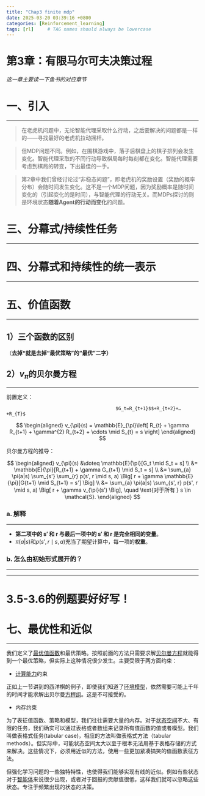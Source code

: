 ```yaml
---
title: "Chap3 finite mdp"
date: 2025-03-20 03:39:16 +0800
categories: [Reinforcement_learning]
tags: [rl]     # TAG names should always be lowercase
---
```

# 第3章：有限马尔可夫决策过程

*这一章主要读一下鱼书的对应章节*

# 一、引入

---

> 在老虎机问题中，无论智能代理采取什么行动，之后要解决的问题都是一样的——寻找最好的老虎机拉动摇杆。
> 

> 但MDP问题不同。例如，在围棋游戏中，落子后棋盘上的棋子排列会发生变化。智能代理采取的不同行动导致棋局每时每刻都在变化。智能代理需要考虑到棋局的转变，下出最佳的一手。
> 

> 第2章中我们曾经讨论过“非稳态问题”，即老虎机的奖励设置（奖励的概率分布）会随时间发生变化。这不是一个MDP问题，因为奖励概率是随时间变化的（引起变化的是时间），与智能代理的行动无关。而MDPs探讨的则是环境状态**随着Agent的行动而变化**的问题。
> 

# 三、分幕式/持续性任务

---


# 四、分幕式和持续性的统一表示

---

# 五、价值函数

---

## 1）三个函数的区别

（**去掉*就是去掉“最优策略”的“最优”二字）**

## 2）$v_π$的贝尔曼方程

---

前置定义：

                                            $G_t=R_{t+1}$$+R_{t+2}+…+R_{T}$

$$
\begin{aligned}
v_{\pi}(s) = \mathbb{E}_{\pi}\left[ R_{t} + \gamma R_{t+1} + \gamma^{2} R_{t+2} + \cdots \mid S_{t} = s \right]
\end{aligned}
$$

贝尔曼方程的推导：

$$
\begin{aligned}
v_{\pi}(s) &\doteq \mathbb{E}{\pi}[G_t \mid S_t = s] \\
&= \mathbb{E}{\pi}[R_{t+1} + \gamma G_{t+1} \mid S_t = s] \\
&= \sum_{a} \pi(a|s) \sum_{s'} \sum_{r} p(s', r \mid s, a) \Big[ r + \gamma \mathbb{E}{\pi}[G{t+1} \mid S_{t+1} = s'] \Big] \\
&= \sum_{a} \pi(a|s) \sum_{s', r} p(s', r \mid s, a) \Big[ r + \gamma v_{\pi}(s') \Big], \quad \text{对于所有 } s \in \mathcal{S}.
\end{aligned}
$$

### a. 解释

---

- **第二项中的 s′ 和 r 与最后一项中的 s′ 和 r 是完全相同的变量**。
- $\pi(a|s)$和$p(s', r \mid s, a)$充当了期望计算中，每一项的**权重**。
    
    

### b. 怎么由初始形式展开的？

---

---

# 3.5-3.6的例题要好好写！

# 七、最优性和近似

---

我们定义了[最优值函数](https://zhida.zhihu.com/search?content_id=100297903&content_type=Article&match_order=1&q=%E6%9C%80%E4%BC%98%E5%80%BC%E5%87%BD%E6%95%B0&zhida_source=entity)和最优策略。按照前面的方法只需要求解[贝尔曼方程](https://zhida.zhihu.com/search?content_id=100297903&content_type=Article&match_order=1&q=%E8%B4%9D%E5%B0%94%E6%9B%BC%E6%96%B9%E7%A8%8B&zhida_source=entity)就能得到一个最优策略，但实际上这种情况很少发生。主要受限于两方面约束：

- [计算能力](https://zhida.zhihu.com/search?content_id=100297903&content_type=Article&match_order=1&q=%E8%AE%A1%E7%AE%97%E8%83%BD%E5%8A%9B&zhida_source=entity)约束

正如上一节讲到的西洋棋的例子，即使我们知道了[环境模型](https://zhida.zhihu.com/search?content_id=100297903&content_type=Article&match_order=1&q=%E7%8E%AF%E5%A2%83%E6%A8%A1%E5%9E%8B&zhida_source=entity)，依然需要可能上千年的时间才能求解出贝尔曼[方程组](https://zhida.zhihu.com/search?content_id=100297903&content_type=Article&match_order=1&q=%E6%96%B9%E7%A8%8B%E7%BB%84&zhida_source=entity)。这是不可接受的。

- 内存约束

为了表征值函数、策略和模型，我们往往需要大量的内存。对于[状态空间](https://zhida.zhihu.com/search?content_id=100297903&content_type=Article&match_order=1&q=%E7%8A%B6%E6%80%81%E7%A9%BA%E9%97%B4&zhida_source=entity)不大、有限的任务，我们确实可以通过表格或者数组来记录所有值函数的值或者模型。我们叫做表格式任务(tabular case)，相应的方法叫做表格式方法（tabular methods）。但实际中，可能状态空间太大以至于根本无法用基于表格存储的方式来解决。这些情况下，必须用近似的方法，使用一些更加紧凑搞笑的值函数表征方法。

但强化学习问题的一些独特特性，也使得我们能够实现有线的近似。例如有些状态对于[智能体](https://zhida.zhihu.com/search?content_id=100297903&content_type=Article&match_order=1&q=%E6%99%BA%E8%83%BD%E4%BD%93&zhida_source=entity)来说很少出现，或者对于回报的贡献值很低，这样我们就可以忽略这些状态。专注于频繁出现的状态的决策。
